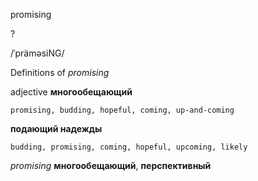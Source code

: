 promising

?

/ˈpräməsiNG/

Definitions of _promising_

adjective
**многообещающий**

    promising, budding, hopeful, coming, up-and-coming
**подающий надежды**

    budding, promising, coming, hopeful, upcoming, likely

_promising_
**многообещающий**, **перспективный**